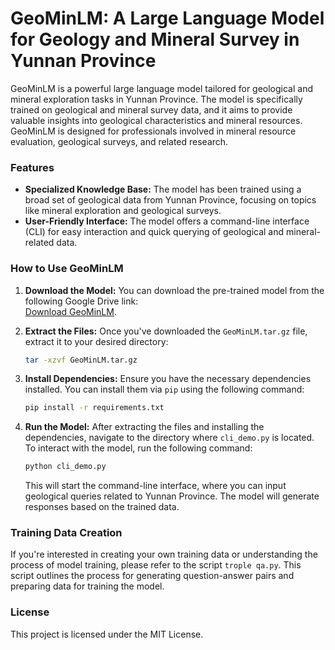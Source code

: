 # GeoMinLM: A Large Language Model for Geology and Mineral Survey in Yunnan Province

GeoMinLM is a powerful large language model tailored for geological and mineral exploration tasks in Yunnan Province. The model is specifically trained on geological and mineral survey data, and it aims to provide valuable insights into geological characteristics and mineral resources. GeoMinLM is designed for professionals involved in mineral resource evaluation, geological surveys, and related research.

### Features

- **Specialized Knowledge Base:** The model has been trained using a broad set of geological data from Yunnan Province, focusing on topics like mineral exploration and geological surveys.
- **User-Friendly Interface:** The model offers a command-line interface (CLI) for easy interaction and quick querying of geological and mineral-related data.

### How to Use GeoMinLM

1. **Download the Model:**
   You can download the pre-trained model from the following Google Drive link:  
   [Download GeoMinLM](https://drive.google.com/file/d/11NIE0VwzlWrPN_PXyBUlZiAblw69tKY8/view?usp=sharing).

2. **Extract the Files:**
   Once you've downloaded the `GeoMinLM.tar.gz` file, extract it to your desired directory:

   ```bash
   tar -xzvf GeoMinLM.tar.gz
   ```

3. **Install Dependencies:**
   Ensure you have the necessary dependencies installed. You can install them via `pip` using the following command:

   ```bash
   pip install -r requirements.txt
   ```

4. **Run the Model:**
   After extracting the files and installing the dependencies, navigate to the directory where `cli_demo.py` is located. To interact with the model, run the following command:

   ```bash
   python cli_demo.py
   ```

   This will start the command-line interface, where you can input geological queries related to Yunnan Province. The model will generate responses based on the trained data.

### Training Data Creation

If you're interested in creating your own training data or understanding the process of model training, please refer to the script `trople qa.py`. This script outlines the process for generating question-answer pairs and preparing data for training the model.

### License

This project is licensed under the MIT License.
